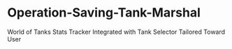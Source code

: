 # Operation-Saving-Tank-Marshal
World of Tanks Stats Tracker Integrated with Tank Selector Tailored Toward User

